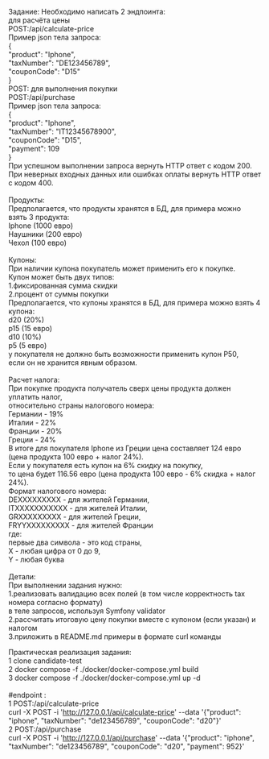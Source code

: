 Задание:
Необходимо написать 2 эндпоинта:</br>
для расчёта цены</br>
POST:/api/calculate-price</br>
Пример json тела запроса:</br>
{</br>
    "product": "Iphone",</br>
    "taxNumber": "DE123456789",</br>
    "couponCode": "D15"</br>
}</br>
POST: для выполнения покупки</br>
POST:/api/purchase</br>
Пример json тела запроса:</br>
{</br>
    "product": "Iphone",</br>
    "taxNumber": "IT12345678900",</br>
    "couponCode": "D15",</br>
    "payment": 109</br>
}</br>
При успешном выполнении запроса вернуть HTTP ответ с кодом 200.</br>
При неверных входных данных или ошибках оплаты вернуть HTTP ответ с кодом 400.</br>
</br>
Продукты:</br>
Предполагается, что продукты хранятся в БД, для примера можно взять 3 продукта:</br>
Iphone (1000 евро)</br>
Наушники (200 евро)</br>
Чехол (100 евро)</br>
</br>
Купоны:</br>
При наличии купона покупатель может применить его к покупке.</br>
Купон может быть двух типов:</br>
1.фиксированная сумма скидки</br>
2.процент от суммы покупки</br>
Предполагается, что купоны хранятся в БД, для примера можно взять 4 купона:</br>
d20 (20%)</br>
p15 (15 евро)</br>
d10 (10%)</br>
p5 (5 евро)</br>
у покупателя не должно быть возможности применить купон P50,</br>
если он не хранится явным образом.</br>
</br>
Расчет налога:</br>
При покупке продукта получатель сверх цены продукта должен уплатить налог,</br>
относительно страны налогового номера:</br>
Германии - 19%</br>
Италии - 22%</br>
Франции - 20%</br>
Греции - 24%</br>
В итоге для покупателя Iphone из Греции цена составляет 124 евро</br>
(цена продукта 100 евро + налог 24%).</br>
Если у покупателя есть купон на 6% скидку на покупку,</br>
то цена будет 116.56 евро (цена продукта 100 евро - 6% скидка + налог 24%).</br>
Формат налогового номера:</br>
DEXXXXXXXXX - для жителей Германии,</br>
ITXXXXXXXXXXX - для жителей Италии,</br>
GRXXXXXXXXX - для жителей Греции,</br>
FRYYXXXXXXXXX - для жителей Франции</br>
где:</br>
первые два символа - это код страны,</br>
X - любая цифра от 0 до 9,</br>
Y - любая буква</br>
</br>
Детали:</br>
При выполнении задания нужно:</br>
1.реализовать валидацию всех полей (в том числе корректность tax номера согласно формату)</br>
в теле запросов, используя Symfony validator</br>
2.рассчитать итоговую цену покупки вместе с купоном (если указан) и налогом</br>
3.приложить в README.md примеры в формате curl команды</br>

Практическая реализация задания:</br>
1 clone candidate-test</br>
2 docker compose -f ./docker/docker-compose.yml build</br>
3 docker compose -f ./docker/docker-compose.yml up -d</br>
</br>
#endpoint :</br>
1 POST:/api/calculate-price</br>
curl -X POST -i 'http://127.0.0.1/api/calculate-price' --data '{"product": "iphone", "taxNumber": "de123456789", "couponCode": "d20"}'</br>
2 POST:/api/purchase</br>
curl -X POST -i 'http://127.0.0.1/api/purchase' --data '{"product": "iphone", "taxNumber": "de123456789", "couponCode": "d20", "payment": 952}'</br>
